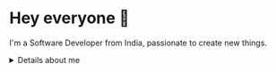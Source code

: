 # Hey everyone :wave:

I'm a Software Developer from India, passionate to create new things.


<details>
<summary>
  Details about me
</summary>

## Quick overview


#### GitHub stats 
<p><img align="left" src="https://github-readme-stats.vercel.app/api/top-langs?username=Rohit-gits0&show_icons=true&locale=en&layout=compact" alt="Rohit-gits0" /></p>

<p>&nbsp;<img align="center" src="https://github-readme-stats.vercel.app/api?username=Rohit-gits0&show_icons=true&locale=en" alt="Rohit-gits0" /></p>



### What I do?

I am currently pursuing my bachelor's at IIIT Dharwad, India. I am really passionate about learning and creating creative & innovative stuff. I develop, code and have some fun.

## My Skillset 📜

### Programming Languages
- C++
- Python
- JavaScript
- Dart

### Web Technologies

- NodeJS/ExpressJS

### Application Development

- Flutter

### Other Skills

- Adobe Photoshop
- Postman
- Git Actions

### Languages 🌐

| Language      | Proficiency                                                               |
| ------------- | ------------------------------------------------------------------------- |
| English       | Fluent/Excellent                                                          |
| Hindi         | Fluent/Excellent                                                          |
| Marathi     | Native language                                                           |



<!-- ## My own dictionary 📕:

| Word / abreviation | Meaning                                                | Note                                             |
| ------------------ | ------------------------------------------------------ | ------------------------------------------------ |
| FFO                | Fífa Friendly Office (a place where I can work safely) | Idea by [@aellopos](https://github.com/aellopos) | -->

</details>
